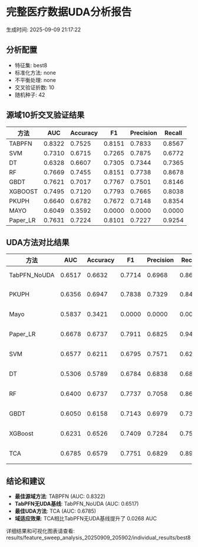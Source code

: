 # 完整医疗数据UDA分析报告

生成时间: 2025-09-09 21:17:22

## 分析配置

- 特征集: best8
- 标准化方法: none
- 不平衡处理: none
- 交叉验证折数: 10
- 随机种子: 42

## 源域10折交叉验证结果

| 方法 | AUC | Accuracy | F1 | Precision | Recall |
|------|-----|----------|----|-----------| -------|
| TABPFN | 0.8322 | 0.7525 | 0.8151 | 0.7833 | 0.8567 |
| SVM | 0.7310 | 0.6715 | 0.7265 | 0.7875 | 0.6772 |
| DT | 0.6328 | 0.6607 | 0.7305 | 0.7344 | 0.7365 |
| RF | 0.7669 | 0.7455 | 0.8151 | 0.7738 | 0.8678 |
| GBDT | 0.7621 | 0.7017 | 0.7767 | 0.7501 | 0.8146 |
| XGBOOST | 0.7495 | 0.7120 | 0.7793 | 0.7665 | 0.8038 |
| PKUPH | 0.6640 | 0.6782 | 0.7672 | 0.7148 | 0.8354 |
| MAYO | 0.6049 | 0.3592 | 0.0000 | 0.0000 | 0.0000 |
| Paper_LR | 0.7631 | 0.7224 | 0.8101 | 0.7227 | 0.9254 |

## UDA方法对比结果

| 方法 | AUC | Accuracy | F1 | Precision | Recall | 类型 |
|------|-----|----------|----|-----------| -------|------|
| TabPFN_NoUDA | 0.6517 | 0.6632 | 0.7714 | 0.6968 | 0.8640 | TabPFN基线 |
| PKUPH | 0.6356 | 0.6947 | 0.7838 | 0.7329 | 0.8474 | 传统基线 |
| Mayo | 0.5837 | 0.3421 | 0.0000 | 0.0000 | 0.0000 | 传统基线 |
| Paper_LR | 0.6678 | 0.6737 | 0.7911 | 0.6825 | 0.9429 | 传统基线 |
| SVM | 0.6577 | 0.6211 | 0.6795 | 0.7571 | 0.6224 | 机器学习基线 |
| DT | 0.5306 | 0.5789 | 0.6784 | 0.6838 | 0.6827 | 机器学习基线 |
| RF | 0.6400 | 0.6737 | 0.7737 | 0.7058 | 0.8635 | 机器学习基线 |
| GBDT | 0.6050 | 0.6158 | 0.7143 | 0.6979 | 0.7372 | 机器学习基线 |
| XGBoost | 0.6231 | 0.6526 | 0.7409 | 0.7284 | 0.7590 | 机器学习基线 |
| TCA | 0.6785 | 0.6579 | 0.7751 | 0.6829 | 0.8960 | UDA方法 |

## 结论和建议

- **最佳源域方法**: TABPFN (AUC: 0.8322)
- **TabPFN无UDA基线**: TabPFN_NoUDA (AUC: 0.6517)
- **最佳UDA方法**: TCA (AUC: 0.6785)
- **域适应效果**: TCA相比TabPFN无UDA基线提升了 0.0268 AUC

详细结果和可视化图表请查看: results/feature_sweep_analysis_20250909_205902/individual_results/best8